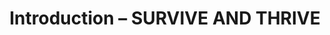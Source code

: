 ---
layout: chapter        # <‑‑ use the new chapter layout
title: "Introduction – SURVIVE AND THRIVE"
weight: 0              # field used for sorting in chapters.md
quiz_id: ch0           # tells the layout which quiz to pull
---